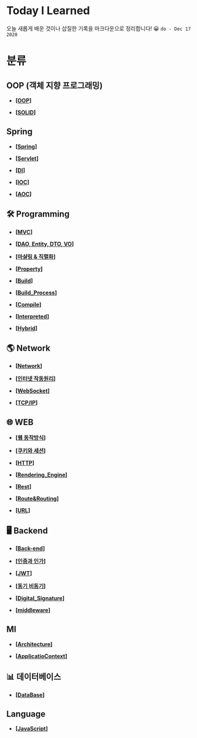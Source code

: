 # Today I Learned

오늘 새롭게 배운 것이나 삽질한 기록을 마크다운으로 정리합니다! 😀 ``do - Dec 17 2020``

# 분류

## OOP (객체 지향 프로그래밍)

- __[[OOP](https://github.com/honghyunin/TIL/blob/main/oop/oop.md)]__

- __[[SOLID](https://github.com/honghyunin/TIL/blob/main/oop/SOLID.md)]__

## Spring

- __[[Spring](https://github.com/honghyunin/TIL/blob/main/Web/Backend/Spring/Spring/Spring.md)]__

- __[[Servlet](https://github.com/honghyunin/TIL/blob/main/Web/Backend/Spring/Servlet/Servlet.md)]__

- __[[DI](https://github.com/honghyunin/TIL/blob/main/web/Backend/Spring/DI.md)]__

- __[[IOC](https://github.com/honghyunin/TIL/blob/main/web/Backend/Spring/IOC.md)]__

- __[[AOC](https://github.com/honghyunin/TIL/blob/main/web/Backend/Spring/AOP.md)]__
## 🛠️ Programming

- __[[MVC](https://github.com/honghyunin/TIL/blob/main/Web/Backend/Spring/MVC.md)]__

- __[[DAO, Entity, DTO, VO](https://github.com/honghyunin/TIL/blob/main/web/Backend/Spring/DAO_Entity_DTO_VO.md)]__

- __[[마샬링 & 직렬화](https://github.com/honghyunin/TIL/blob/main/Programming/Marshalling/Marshalling.md)]__

- __[[Property](https://github.com/honghyunin/TIL/blob/main/Programming/property/property.md)]__

- __[[Build](https://github.com/honghyunin/TIL/blob/main/Programming/Build/README.md)]__
      
- __[[Build_Process](https://github.com/honghyunin/TIL/blob/main/Programming/Build/Build_Process.md)]__

- __[[Compile](https://github.com/honghyunin/TIL/blob/main/Programming/Build/Compile.md)]__

- __[[Interpreted](https://github.com/honghyunin/TIL/blob/main/Programming/Build/Interpreted.md)]__

- __[[Hybrid](https://github.com/honghyunin/TIL/blob/main/Programming/Build/Hybrid.md)]__
## 🌎 Network

- __[[Network](https://github.com/honghyunin/TIL/blob/main/Network/network.md)]__

- __[[인터넷 작동원리](https://github.com/honghyunin/TIL/blob/main/Network/Internet/Internet_Struct.md)]__

- __[[WebSocket](https://github.com/honghyunin/TIL/blob/main/Network/Internet/WebSocket/WebSocket.md)]__

- __[[TCP/IP](https://github.com/honghyunin/TIL/blob/main/Network/Internet/TCP/TCP%26IP.md)]__

## 🌐 WEB

- __[[웹 동작방식](https://github.com/honghyunin/TIL/blob/main/web/web-struct/web-struct.md)]__

- __[[쿠키와 세션](https://github.com/honghyunin/TIL/blob/main/web/Cookie_and_Session/Cookie_and_Session.md)]__

- __[[HTTP](https://github.com/honghyunin/TIL/blob/main/web/HTTP/HTTP.md)]__

- __[[Rendering_Engine](https://github.com/honghyunin/TIL/blob/main/web/Rendering_Engine/Rendering%20engine.md)]__

- __[[Rest](https://github.com/honghyunin/TIL/blob/main/web/Rest/REST.md)]__

- __[[Route&Routing](https://github.com/honghyunin/TIL/blob/main/web/Route&Routing/Route&Routing.md)]__

- __[[URL](https://github.com/honghyunin/TIL/blob/main/web/URL/URL.md)]__

## 🖥️ Backend
- __[[Back-end](https://github.com/honghyunin/TIL/blob/main/web/Backend/Backend.md " ")]__

- __[[인증과 인가](https://github.com/honghyunin/TIL/blob/main/web/Backend/Authentication&Authorization/Authentication&Authorization.md)]__

- __[[JWT](https://github.com/honghyunin/TIL/blob/main/web/Backend/Authentication&Authorization/JWT/JWT.md)]__

- __[[동기 비동기](https://github.com/honghyunin/TIL/blob/main/web/Backend/concurrency/Concurrency&Parallelism.md)]__

- __[[Digital_Signature](https://github.com/honghyunin/TIL/blob/main/web/Backend/Digital_Signature/Digital_Signature.md)]__

- __[[middleware](https://github.com/honghyunin/TIL/blob/main/web/Backend/middleware/Middleware.md)]__

## MI

- __[[Architecture](https://github.com/honghyunin/TIL/blob/main/MI/Programming/Architecture.md)]__

- __[[ApplicatioContext](https://github.com/honghyunin/TIL/blob/main/MI/Programming/ApplicatioContext.md)]__

## 📊 데이터베이스

- __[[DataBase](https://github.com/honghyunin/TIL/blob/main/DataBase/DataBase.md " ")]__


## Language
- __[[JavaScript](https://github.com/honghyunin/TIL/blob/main/language/JavaScript/javascript.md " ")]__